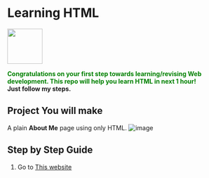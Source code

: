 # Learning HTML
<img src="http://pixelartmaker-data-78746291193.nyc3.digitaloceanspaces.com/image/506be14633f06ad.png" height ="80px">

<strong style="color: green;">Congratulations on your first step towards learning/revising  Web development. This repo will help you learn HTML in next 1 hour!</strong>
<br>
<strong>Just follow my steps.</strong>
## Project You will make
A plain **About Me** page using only HTML.
![image](https://user-images.githubusercontent.com/120945994/217813797-da94e0f7-10f8-4657-810d-786f1c578b0b.png)


## Step by Step Guide

1. Go to [This website](https://developer.mozilla.org/en-US/docs/Web/HTML)
